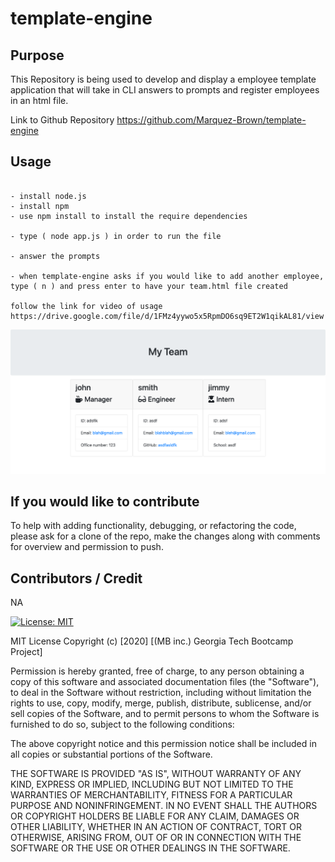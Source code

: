 # template-engine

## Purpose

This Repository is being used to develop and display a employee template application that will take in CLI answers to prompts and register employees in an html file.



Link to Github Repository
https://github.com/Marquez-Brown/template-engine

## Usage
````

- install node.js
- install npm
- use npm install to install the require dependencies

- type ( node app.js ) in order to run the file

- answer the prompts
  
- when template-engine asks if you would like to add another employee, type ( n ) and press enter to have your team.html file created

follow the link for video of usage
https://drive.google.com/file/d/1FMz4yywo5x5RpmDO6sq9ET2W1qikAL81/view

````
![imageofsite](./Assets/template-engine.png)



## If you would like to contribute

To help with adding functionality, debugging, or refactoring the code, please ask for a clone of the repo, make the changes along with comments for overview and permission to push.

## Contributors / Credit

NA



[![License: MIT](https://img.shields.io/badge/License-MIT-yellow.svg)](https://opensource.org/licenses/MIT)

MIT License
Copyright (c) [2020] [(MB inc.) Georgia Tech Bootcamp Project]

Permission is hereby granted, free of charge, to any person obtaining a copy
of this software and associated documentation files (the "Software"), to deal
in the Software without restriction, including without limitation the rights
to use, copy, modify, merge, publish, distribute, sublicense, and/or sell
copies of the Software, and to permit persons to whom the Software is
furnished to do so, subject to the following conditions:

The above copyright notice and this permission notice shall be included in all
copies or substantial portions of the Software.

THE SOFTWARE IS PROVIDED "AS IS", WITHOUT WARRANTY OF ANY KIND, EXPRESS OR
IMPLIED, INCLUDING BUT NOT LIMITED TO THE WARRANTIES OF MERCHANTABILITY,
FITNESS FOR A PARTICULAR PURPOSE AND NONINFRINGEMENT. IN NO EVENT SHALL THE
AUTHORS OR COPYRIGHT HOLDERS BE LIABLE FOR ANY CLAIM, DAMAGES OR OTHER
LIABILITY, WHETHER IN AN ACTION OF CONTRACT, TORT OR OTHERWISE, ARISING FROM,
OUT OF OR IN CONNECTION WITH THE SOFTWARE OR THE USE OR OTHER DEALINGS IN THE
SOFTWARE.
